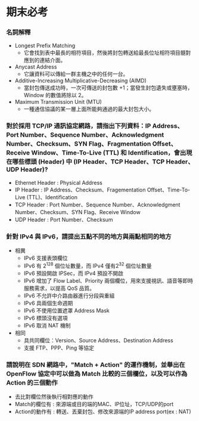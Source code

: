 # 期末必考

### 名詞解釋
- Longest Prefix Matching
    - 它會找到表中最長的相符項目，然後將封包轉送給最長位址相符項目髓對應到的連結介面。
- Anycast Address
    - 它讓資料可以傳給一群主機之中的任何一台。
- Additive-Increasing Multiplicative-Decreasing (AIMD)
    - 當封包傳送成功時，一次可傳送的封包數 +1；當發生封包遺失或壅塞時，Window 的數值將除以 2。
- Maximum Transmission Unit (MTU)
    - 一種通信協議的某一層上面所能夠通過的最大封包大小。


### 對於採用 TCP/IP 通訊協定網路，請指出下列資料：IP Address、Port Number、Sequence Number、Acknowledgment Number、Checksum、SYN Flag、Fragmentation Offset、Receive Window、Time-To-Live (TTL) 和 Identification，會出現在哪些標頭 (Header) 中 (IP Header、TCP Header、TCP Header、UDP Header)?

- Ethernet Header : Physical Address
- IP Header : IP Address、Checksum、Fragementation Offset、Time-To-Live (TTL)、Identification
- TCP Header : Port Number、Sequence Number、Acknowledgment Number、Checksum、SYN Flag、Receive Window
- UDP Header : Port Number、Checksum

### 針對 IPv4 與 IPv6，請提出五點不同的地方與兩點相同的地方
- 相異
    - IPv6 支援表頭欄位
    - IPv6 有 2<sup>128</sup> 個位址數量，而 IPv4 僅有2<sup>32</sup> 個位址數量
    - IPv6 預設開啟 IPSec，而 IPv4 預設不開啟
    - IPv6 增加了 Flow Label、Priority 兩個欄位，用來支援視訊、語音等即時服務需求，以提高 QoS 品質。
    - IPv6 不允許中介路由器進行分段與重組
    - IPv6 具兩個生命週期
    - IPv6 不使用位置遮罩 Address Mask
    - IPv6 標頭沒有選項
    - IPv6 取消 NAT 機制
- 相同
    - 具共同欄位：Version、Source Address、Destination Address
    - 支援 FTP、PPP、Ping 等協定

### 請說明在 SDN 網路中，"Match + Action" 的運作機制，並舉出在 OpenFlow 協定中可以做為 Match 比較的三個欄位，以及可以作為 Action 的三個動作
- 去比對欄位然後執行相對應的動作
- Match的欄位有 : 來源端或目的端的MAC、IP位址，TCP/UDP的port
- Action的動作有 : 轉送、丟棄封包、修改來源端的IP address port(ex : NAT)